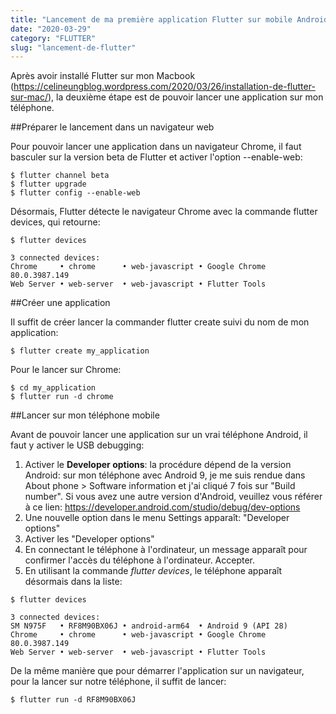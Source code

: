 ```yaml
---
title: "Lancement de ma première application Flutter sur mobile Android"
date: "2020-03-29"
category: "FLUTTER"
slug: "lancement-de-flutter"
---
```


Après avoir installé Flutter sur mon Macbook (https://celineungblog.wordpress.com/2020/03/26/installation-de-flutter-sur-mac/), la deuxième étape est de pouvoir lancer une application sur mon téléphone.

##Préparer le lancement dans un navigateur web

Pour pouvoir lancer une application dans un navigateur Chrome, il faut basculer sur la version beta de Flutter et activer l'option --enable-web:

```
$ flutter channel beta 
$ flutter upgrade 
$ flutter config --enable-web
```

Désormais, Flutter détecte le navigateur Chrome avec la commande flutter devices, qui retourne:

```
$ flutter devices

3 connected devices:
Chrome     • chrome      • web-javascript • Google Chrome 80.0.3987.149
Web Server • web-server  • web-javascript • Flutter Tools
```

##Créer une application

Il suffit de créer lancer la commander flutter create suivi du nom de mon application:

```
$ flutter create my_application
```

Pour le lancer sur Chrome:

```
$ cd my_application
$ flutter run -d chrome
```

##Lancer sur mon téléphone mobile

Avant de pouvoir lancer une application sur un vrai téléphone Android, il faut y activer le USB debugging:

1. Activer le **Developer options**: la procédure dépend de la version Android: sur mon téléphone avec Android 9, je me suis rendue dans About phone > Software information et j'ai cliqué 7 fois sur "Build number". Si vous avez une autre version d'Android, veuillez vous référer à ce lien: https://developer.android.com/studio/debug/dev-options
2. Une nouvelle option dans le menu Settings apparaît: "Developer options"
3. Activer les "Developer options"
4. En connectant le téléphone à l'ordinateur, un message apparaît pour confirmer l'accès du téléphone à l'ordinateur. Accepter.
5. En utilisant la commande *flutter devices*, le téléphone apparaît désormais dans la liste:

```
$ flutter devices

3 connected devices:
SM N975F   • RF8M90BX06J • android-arm64  • Android 9 (API 28)
Chrome     • chrome      • web-javascript • Google Chrome 80.0.3987.149
Web Server • web-server  • web-javascript • Flutter Tools
```

De la même manière que pour démarrer l'application sur un navigateur, pour la lancer sur notre téléphone, il suffit de lancer:

```
$ flutter run -d RF8M90BX06J
```
